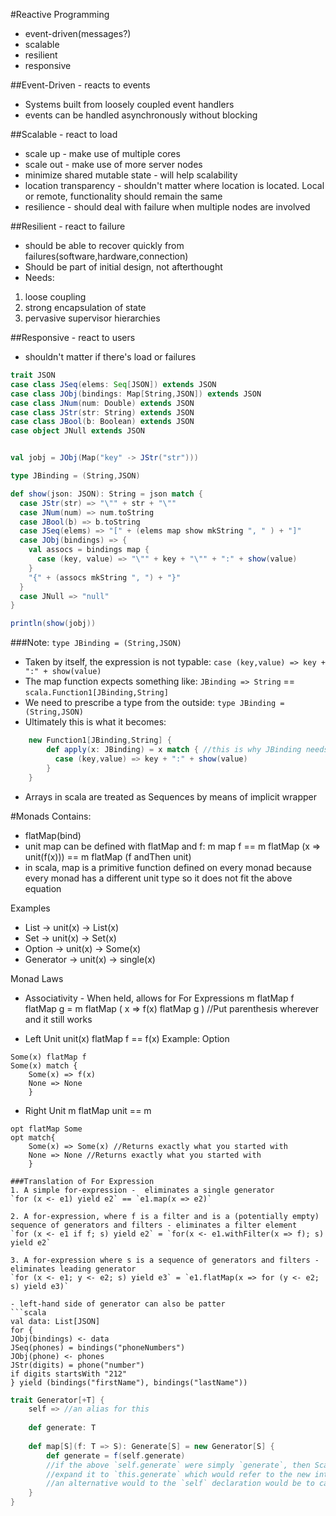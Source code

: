 #Reactive Programming

- event-driven(messages?)
- scalable
- resilient
- responsive


##Event-Driven - reacts to events
- Systems built from loosely coupled event handlers
- events can be handled asynchronously without blocking


##Scalable - react to load
- scale up - make use of multiple cores
- scale out - make use of more server nodes
- minimize shared mutable state - will help scalability
- location transparency - shouldn't matter where location is located. Local or remote, functionality should remain the same
- resilience - should deal with failure when multiple nodes are involved

##Resilient - react to failure
- should be able to recover quickly from failures(software,hardware,connection)
- Should be part of initial design, not afterthought
- Needs:
 1. loose coupling
 2. strong encapsulation of state
 3. pervasive supervisor hierarchies


##Responsive - react to users
- shouldn't matter if there's load or failures

```scala
trait JSON
case class JSeq(elems: Seq[JSON]) extends JSON
case class JObj(bindings: Map[String,JSON]) extends JSON
case class JNum(num: Double) extends JSON
case class JStr(str: String) extends JSON
case class JBool(b: Boolean) extends JSON
case object JNull extends JSON


val jobj = JObj(Map("key" -> JStr("str")))

type JBinding = (String,JSON)

def show(json: JSON): String = json match {
  case JStr(str) => "\"" + str + "\""
  case JNum(num) => num.toString
  case JBool(b) => b.toString
  case JSeq(elems) => "[" + (elems map show mkString ", " ) + "]"
  case JObj(bindings) => {
    val assocs = bindings map {
      case (key, value) => "\"" + key + "\"" + ":" + show(value)
    }
    "{" + (assocs mkString ", ") + "}"
  }
  case JNull => "null"
}

println(show(jobj))
```
###Note: `type JBinding = (String,JSON)`
- Taken by itself, the expression is not typable:
`case (key,value) => key + ":" + show(value)`
- The map function expects something like:
`JBinding => String` == `scala.Function1[JBinding,String]`
- We need to prescribe a type from the outside: `type JBinding = (String,JSON)`
- Ultimately this is what it becomes:
```scala
    new Function1[JBinding,String] {
        def apply(x: JBinding) = x match { //this is why JBinding needs to be declared
          case (key,value) => key + ":" + show(value)
        }
    }
```

- Arrays in scala are treated as Sequences by means of implicit wrapper

#Monads
Contains:
- flatMap(bind)
- unit
map can be defined with flatMap and f:
m map f == m flatMap (x => unit(f(x)))
        == m flatMap (f andThen unit)
- in scala, map is a primitive function defined on every monad because every monad has a different unit type
so it does not fit the above equation

Examples
- List -> unit(x) -> List(x)
- Set -> unit(x) -> Set(x)
- Option -> unit(x) -> Some(x)
- Generator -> unit(x) -> single(x)



Monad Laws
- Associativity - When held, allows for For Expressions
m flatMap f flatMap g = m flatMap ( x => f(x) flatMap g ) //Put parenthesis wherever and it still works

- Left Unit
unit(x) flatMap f == f(x)
Example: Option
```
Some(x) flatMap f
Some(x) match {
    Some(x) => f(x)
    None => None
    }
```
- Right Unit
m flatMap unit == m
```
opt flatMap Some
opt match{
    Some(x) => Some(x) //Returns exactly what you started with
    None => None //Returns exactly what you started with
    }

###Translation of For Expression
1. A simple for-expression -  eliminates a single generator
`for (x <- e1) yield e2` == `e1.map(x => e2)`

2. A for-expression, where f is a filter and is a (potentially empty) sequence of generators and filters - eliminates a filter element
`for (x <- e1 if f; s) yield e2` = `for(x <- e1.withFilter(x => f); s) yield e2`

3. A for-expression where s is a sequence of generators and filters - eliminates leading generator 
`for (x <- e1; y <- e2; s) yield e3` = `e1.flatMap(x => for (y <- e2; s) yield e3)`

- left-hand side of generator can also be patter
```scala
val data: List[JSON]
for {
JObj(bindings) <- data
JSeq(phones) = bindings("phoneNumbers")
JObj(phone) <- phones
JStr(digits) = phone("number")
if digits startsWith "212"
} yield (bindings("firstName"), bindings("lastName"))
```

```scala
trait Generator[+T] {
    self => //an alias for this
    
    def generate: T
    
    def map[S](f: T => S): Generate[S] = new Generator[S] {
        def generate = f(self.generate)
        //if the above `self.generate` were simply `generate`, then Scala would 
        //expand it to `this.generate` which would refer to the new internal generate function
        //an alternative would to the `self` declaration would be to call `Generator.this.generate` to clarify
    }
}
```